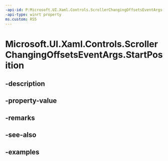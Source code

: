 ```yaml
---
-api-id: P:Microsoft.UI.Xaml.Controls.ScrollerChangingOffsetsEventArgs.StartPosition
-api-type: winrt property
ms.custom: RS5
---
```


<!-- Property syntax.
public Vector2 StartPosition { get; }
-->

# Microsoft.UI.Xaml.Controls.ScrollerChangingOffsetsEventArgs.StartPosition

## -description

## -property-value

## -remarks

## -see-also

## -examples

